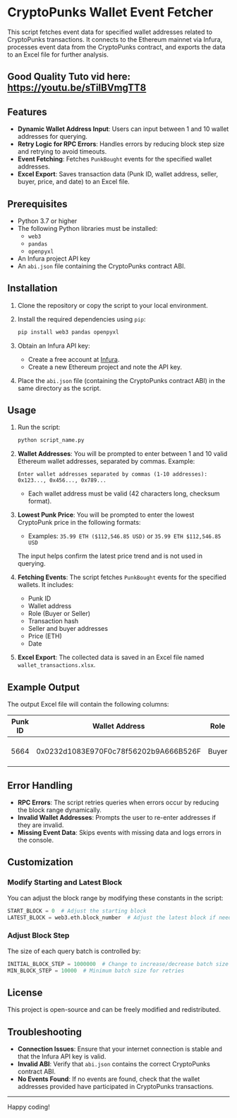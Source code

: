 
# CryptoPunks Wallet Event Fetcher

This script fetches event data for specified wallet addresses related to CryptoPunks transactions. It connects to the Ethereum mainnet via Infura, processes event data from the CryptoPunks contract, and exports the data to an Excel file for further analysis.

## Good Quality Tuto vid here: https://youtu.be/sTiIBVmgTT8

## Features

- **Dynamic Wallet Address Input**: Users can input between 1 and 10 wallet addresses for querying.
- **Retry Logic for RPC Errors**: Handles errors by reducing block step size and retrying to avoid timeouts.
- **Event Fetching**: Fetches `PunkBought` events for the specified wallet addresses.
- **Excel Export**: Saves transaction data (Punk ID, wallet address, seller, buyer, price, and date) to an Excel file.

## Prerequisites

- Python 3.7 or higher
- The following Python libraries must be installed:
  - `web3`
  - `pandas`
  - `openpyxl`
- An Infura project API key
- An `abi.json` file containing the CryptoPunks contract ABI.

## Installation

1. Clone the repository or copy the script to your local environment.

2. Install the required dependencies using `pip`:

   ```bash
   pip install web3 pandas openpyxl
   ```

3. Obtain an Infura API key:
   - Create a free account at [Infura](https://infura.io/).
   - Create a new Ethereum project and note the API key.

4. Place the `abi.json` file (containing the CryptoPunks contract ABI) in the same directory as the script.

## Usage

1. Run the script:

   ```bash
   python script_name.py
   ```

2. **Wallet Addresses**: You will be prompted to enter between 1 and 10 valid Ethereum wallet addresses, separated by commas. Example:

   ```
   Enter wallet addresses separated by commas (1-10 addresses): 0x123..., 0x456..., 0x789...
   ```

   - Each wallet address must be valid (42 characters long, checksum format).

3. **Lowest Punk Price**: You will be prompted to enter the lowest CryptoPunk price in the following formats:

   - Examples: `35.99 ETH ($112,546.85 USD)` or `35.99 ETH $112,546.85 USD`

   The input helps confirm the latest price trend and is not used in querying.

4. **Fetching Events**: The script fetches `PunkBought` events for the specified wallets. It includes:

   - Punk ID
   - Wallet address
   - Role (Buyer or Seller)
   - Transaction hash
   - Seller and buyer addresses
   - Price (ETH)
   - Date

5. **Excel Export**: The collected data is saved in an Excel file named `wallet_transactions.xlsx`.

## Example Output

The output Excel file will contain the following columns:

| Punk ID | Wallet Address                        | Role   | Event  | Transaction Hash                                  | Seller                               | Buyer                                | Price (ETH) | Date                |
|---------|---------------------------------------|--------|--------|--------------------------------------------------|--------------------------------------|--------------------------------------|-------------|---------------------|
| 5664    | 0x0232d1083E970F0c78f56202b9A666B526F | Buyer  | Bought | 0x5c07e843fc852be94559d78e9170817841e5c8b4030e6 | 0x3935d398b67700508f0FEFba9006A2772 | 0x0232d1083E970F0c78f56202b9A666B52 | 54.69       | 2024-03-11 13:24:59 |

## Error Handling

- **RPC Errors**: The script retries queries when errors occur by reducing the block range dynamically.
- **Invalid Wallet Addresses**: Prompts the user to re-enter addresses if they are invalid.
- **Missing Event Data**: Skips events with missing data and logs errors in the console.

## Customization

### Modify Starting and Latest Block
You can adjust the block range by modifying these constants in the script:

```python
START_BLOCK = 0  # Adjust the starting block
LATEST_BLOCK = web3.eth.block_number  # Adjust the latest block if needed
```

### Adjust Block Step
The size of each query batch is controlled by:

```python
INITIAL_BLOCK_STEP = 1000000  # Change to increase/decrease batch size
MIN_BLOCK_STEP = 10000  # Minimum batch size for retries
```

## License

This project is open-source and can be freely modified and redistributed.

## Troubleshooting

- **Connection Issues**: Ensure that your internet connection is stable and that the Infura API key is valid.
- **Invalid ABI**: Verify that `abi.json` contains the correct CryptoPunks contract ABI.
- **No Events Found**: If no events are found, check that the wallet addresses provided have participated in CryptoPunks transactions.

---

Happy coding!
